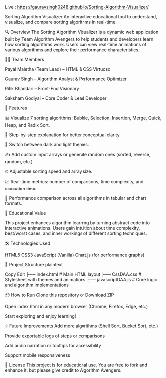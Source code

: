 Live : https://gauravsingh0248.github.io/Sorting-Algorithm-Visualizer/

Sorting Algorithm Visualizer
An interactive educational tool to understand, visualize, and compare sorting algorithms in real-time.


🔍 Overview
The Sorting Algorithm Visualizer is a dynamic web application built by Team Algorithm Avengers to help students and developers learn how sorting algorithms work. Users can view real-time animations of various algorithms and explore their performance characteristics.

👨‍💻 Team Members

Payal Maletha (Team Lead) – HTML & CSS Virtuoso

Gaurav Singh – Algorithm Analyst & Performance Optimizer

Ritik Bhandari – Front-End Visionary

Saksham Godiyal – Core Coder & Lead Developer

🚀 Features

📊 Visualize 7 sorting algorithms: Bubble, Selection, Insertion, Merge, Quick, Heap, and Radix Sort.

🎯 Step-by-step explanation for better conceptual clarity.

🎨 Switch between dark and light themes.

✍️ Add custom input arrays or generate random ones (sorted, reverse, random, etc.).

⏱ Adjustable sorting speed and array size.

📈 Real-time metrics: number of comparisons, time complexity, and execution time.

🧠 Performance comparison across all algorithms in tabular and chart formats.

🧠 Educational Value

This project enhances algorithm learning by turning abstract code into interactive animations. Users gain intuition about time complexity, best/worst cases, and inner workings of different sorting techniques.

🛠️ Technologies Used

HTML5
CSS3
JavaScript (Vanilla)
Chart.js (for performance graphs)

📁 Project Structure
plaintext

Copy
Edit
├── index.html         # Main HTML layout
├── CssDAA.css         # Stylesheet with themes and animations
├── javascriptDAA.js   # Core logic and algorithm implementations

📦 How to Run
Clone this repository or Download ZIP

Open index.html in any modern browser (Chrome, Firefox, Edge, etc.)

Start exploring and enjoy learning!

💡 Future Improvements
Add more algorithms (Shell Sort, Bucket Sort, etc.)

Provide exportable logs of steps or comparisons

Add audio narration or tooltips for accessibility

Support mobile responsiveness

📜 License
This project is for educational use. You are free to fork and enhance it, but please give credit to Algorithm Avengers.
